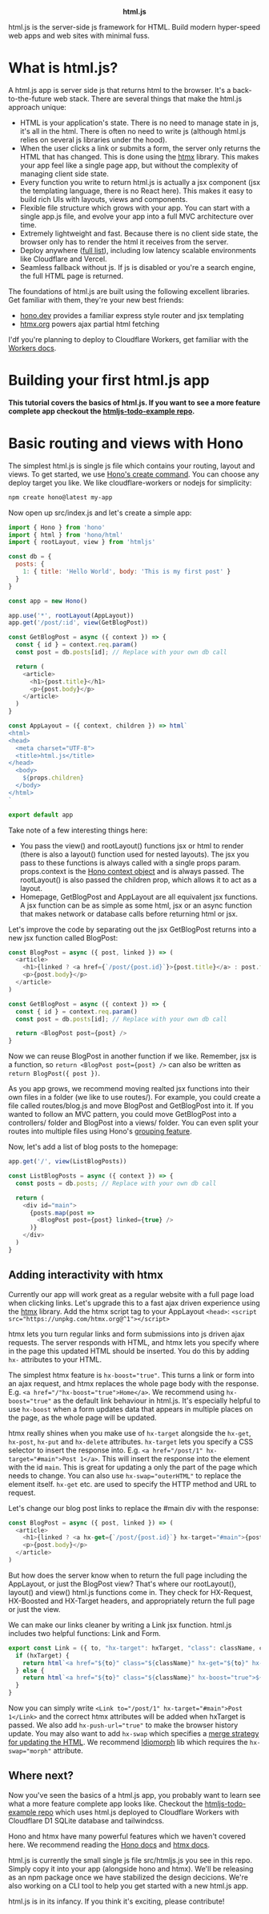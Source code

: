 <p align="center"><b>html.js</b></p>

html.js is the server-side js framework for HTML. Build modern hyper-speed web apps and web sites with minimal fuss.

# What is html.js?

A html.js app is server side js that returns html to the browser. It's a back-to-the-future web stack. There are several things that make the html.js approach unique:

- HTML is your application's state. There is no need to manage state in js, it's all in the html. There is often no need to write js (although html.js relies on several js libraries under the hood).
- When the user clicks a link or submits a form, the server only returns the HTML that has changed. This is done using the [htmx](https://htmx.org) library. This makes your app feel like a single page app, but without the complexity of managing client side state.
- Every function you write to return html.js is actually a jsx component (jsx the templating language, there is no React here). This makes it easy to build rich UIs with layouts, views and components.
- Flexible file structure which grows with your app. You can start with a single app.js file, and evolve your app into a full MVC architecture over time.
- Extremely lightweight and fast. Because there is no client side state, the browser only has to render the html it receives from the server.
- Deploy anywhere ([full list](https://hono.dev/#web-standard)), including low latency scalable environments like Cloudflare and Vercel.
- Seamless fallback without js. If js is disabled or you're a search engine, the full HTML page is returned.

The foundations of html.js are built using the following excellent libraries. Get familiar with them, they're your new best friends:

- [hono.dev](https://hono.dev) provides a familiar express style router and jsx templating
- [htmx.org](https://htmx.org) powers ajax partial html fetching

I'df you're planning to deploy to Cloudflare Workers, get familiar with the [Workers docs](https://developers.cloudflare.com/workers/).

# Building your first html.js app

__This tutorial covers the basics of html.js. If you want to see a more feature complete app checkout the [htmljs-todo-example repo](https://github.com/dctanner/htmljs-todo-example).__

# Basic routing and views with Hono

The simplest html.js is single js file which contains your routing, layout and views. To get started, we use [Hono's create command](https://hono.dev/getting-started/basic#starter). You can choose any deploy target you like. We like cloudflare-workers or nodejs for simplicity:

```bash
npm create hono@latest my-app
```

Now open up src/index.js and let's create a simple app:

```js
import { Hono } from 'hono'
import { html } from 'hono/html'
import { rootLayout, view } from 'htmljs'

const db = {
  posts: {
    1: { title: 'Hello World', body: 'This is my first post' }
  }
}

const app = new Hono()

app.use('*', rootLayout(AppLayout))
app.get('/post/:id', view(GetBlogPost))

const GetBlogPost = async ({ context }) => {
  const { id } = context.req.param()
  const post = db.posts[id]; // Replace with your own db call

  return (
    <article>
      <h1>{post.title}</h1>
      <p>{post.body}</p>
    </article>
  )
}

const AppLayout = ({ context, children }) => html`
<html>
<head>
  <meta charset="UTF-8">
  <title>html.js</title>
</head>
  <body>
    ${props.children}
  </body>
</html>
`

export default app
```

Take note of a few interesting things here:

- You pass the view() and rootLayout() functions jsx or html to render (there is also a layout() function used for nested layouts). The jsx you pass to these functions is always called with a single props param. props.context is the [Hono context object](https://hono.dev/api/context) and is always passed. The rootLayout() is also passed the children prop, which allows it to act as a layout.
- Homepage, GetBlogPost and AppLayout are all equivalent jsx functions. A jsx function can be as simple as some html, jsx or an async function that makes network or database calls before returning html or jsx.

Let's improve the code by separating out the jsx GetBlogPost returns into a new jsx function called BlogPost:

```js
const BlogPost = async ({ post, linked }) => (
  <article>
    <h1>{linked ? <a href={`/post/{post.id}`}>{post.title}</a> : post.tit;e}</h1>
    <p>{post.body}</p>
  </article>
)

const GetBlogPost = async ({ context }) => {
  const { id } = context.req.param()
  const post = db.posts[id]; // Replace with your own db call

  return <BlogPost post={post} />
}
```

Now we can reuse BlogPost in another function if we like. Remember, jsx is a function, so `return <BlogPost post={post} />` can also be written as `return BlogPost({ post })`.

As you app grows, we recommend moving realted jsx functions into their own files in a folder (we like to use routes/). For example, you could create a file called routes/blog.js and move BlogPost and GetBlogPost into it. If you wanted to follow an MVC pattern, you could move GetBlogPost into a controllers/ folder and BlogPost into a views/ folder. You can even split your routes into multiple files using Hono's [grouping feature](https://hono.dev/api/routing#grouping).

Now, let's add a list of blog posts to the homepage:

```js
app.get('/', view(ListBlogPosts))

const ListBlogPosts = async ({ context }) => {
  const posts = db.posts; // Replace with your own db call

  return (
    <div id="main">
      {posts.map(post =>
        <BlogPost post={post} linked={true} />
      )}
    </div>
  )
}
```

## Adding interactivity with htmx

Currently our app will work great as a regular website with a full page load when clicking links. Let's upgrade this to a fast ajax driven experience using the [htmx](https://htmx.org) library. Add the htmx script tag to your AppLayout `<head>`: `<script src="https://unpkg.com/htmx.org@^1"></script>`

htmx lets you turn regular links and form submissions into js driven ajax requests. The server responds with HTML, and htmx lets you specify where in the page this updated HTML should be inserted. You do this by adding `hx-` attributes to your HTML.

The simplest htmx feature is `hx-boost="true"`. This turns a link or form into an ajax request, and htmx replaces the whole page body with the response. E.g. `<a href="/"hx-boost="true">Home</a>`. We recommend using `hx-boost="true"` as the default link behaviour in html.js. It's especially helpful to use `hx-boost` when a form updates data that appears in multiple places on the page, as the whole page will be updated.

htmx really shines when you make use of `hx-target` alongside the `hx-get`, `hx-post`, `hx-put` and `hx-delete` attributes. `hx-target` lets you specify a CSS selector to insert the response into. E.g. `<a href="/post/1" hx-target="#main">Post 1</a>`. This will insert the response into the element with the id `main`. This is great for updating a only the part of the page which needs to change. You can also use `hx-swap="outerHTML"` to replace the element itself. `hx-get` etc. are used to specify the HTTP method and URL to request.

Let's change our blog post links to replace the #main div with the response:

```js
const BlogPost = async ({ post, linked }) => (
  <article>
    <h1>{linked ? <a hx-get={`/post/{post.id}`} hx-target="#main">{post.title}</a> : post.title}</h1>
    <p>{post.body}</p>
  </article>
)
```

But how does the server know when to return the full page including the AppLayout, or just the BlogPost view? That's where our rootLayout(), layout() and view() html.js functions come in. They check for HX-Request, HX-Boosted and HX-Target headers, and appropriately return the full page or just the view.

We can make our links cleaner by writing a Link jsx function. html.js includes two helpful functions: Link and Form.

```js
export const Link = ({ to, "hx-target": hxTarget, "class": className, children }) => {
  if (hxTarget) {
    return html`<a href="${to}" class="${className}" hx-get="${to}" hx-target="${hxTarget}" hx-push-url="true">${children}</a>`
  } else {
    return html`<a href="${to}" class="${className}" hx-boost="true">${children}</a>`
  }
}
```

Now you can simply write `<Link to="/post/1" hx-target="#main">Post 1</Link>` and the correct htmx attributes will be added when hxTarget is passed. We also add `hx-push-url="true"` to make the browser history update. You may also want to add `hx-swap` which specifies a [merge strategy for updating the HTML](https://htmx.org/docs/#morphing). We recommend [Idiomorph](https://github.com/bigskysoftware/idiomorph#htmx) lib which requires the `hx-swap="morph"` attribute.

## Where next?

Now you've seen the basics of a html.js app, you probably want to learn see what a more feature complete app looks like. Checkout the [htmljs-todo-example repo](https://github.com/dctanner/htmljs-todo-example) which uses html.js deployed to Cloudflare Workers with Cloudflare D1 SQLite database and tailwindcss.

Hono and htmx have many powerful features which we haven't covered here. We recommend reading the [Hono docs](https://hono.dev) and [htmx docs](https://htmx.org).

html.js is currently the small single js file src/htmljs.js you see in this repo. Simply copy it into your app (alongside hono and htmx). We'll be releasing as an npm package once we have stabilized the design decicions. We're also working on a CLI tool to help you get started with a new html.js app.

html.js is in its infancy. If you think it's exciting, please contribute!
